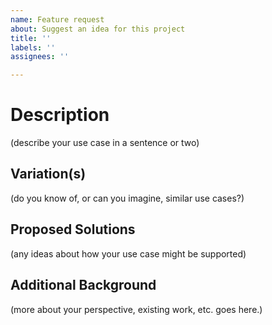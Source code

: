 ```yaml
---
name: Feature request
about: Suggest an idea for this project
title: ''
labels: ''
assignees: ''

---
```


# Description

(describe your use case in a sentence or two)

## Variation(s)

(do you know of, or can you imagine, similar use cases?)

## Proposed Solutions

(any ideas about how your use case might be supported)

## Additional Background

(more about your perspective, existing work, etc. goes here.)
